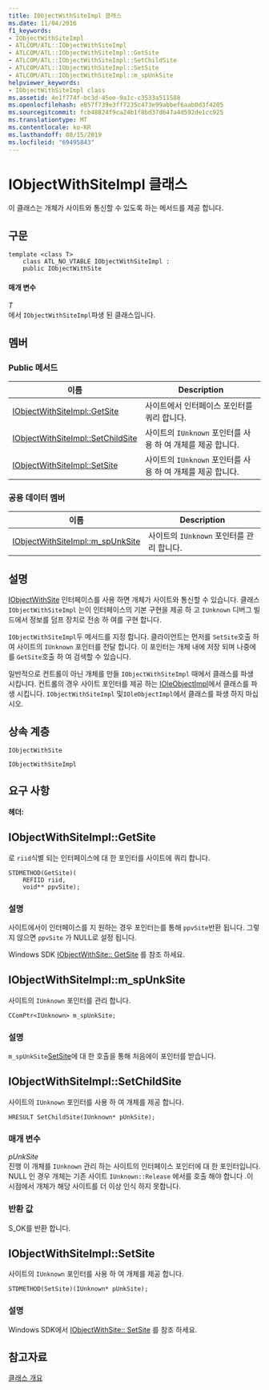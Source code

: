 ```yaml
---
title: IObjectWithSiteImpl 클래스
ms.date: 11/04/2016
f1_keywords:
- IObjectWithSiteImpl
- ATLCOM/ATL::IObjectWithSiteImpl
- ATLCOM/ATL::IObjectWithSiteImpl::GetSite
- ATLCOM/ATL::IObjectWithSiteImpl::SetChildSite
- ATLCOM/ATL::IObjectWithSiteImpl::SetSite
- ATLCOM/ATL::IObjectWithSiteImpl::m_spUnkSite
helpviewer_keywords:
- IObjectWithSiteImpl class
ms.assetid: 4e1f774f-bc3d-45ee-9a1c-c3533a511588
ms.openlocfilehash: e857f739e3ff7235c473e99abbef6aab0d3f4205
ms.sourcegitcommit: fcb48824f9ca24b1f8bd37d647a4d592de1cc925
ms.translationtype: MT
ms.contentlocale: ko-KR
ms.lasthandoff: 08/15/2019
ms.locfileid: "69495843"
---
```

# <a name="iobjectwithsiteimpl-class"></a>IObjectWithSiteImpl 클래스

이 클래스는 개체가 사이트와 통신할 수 있도록 하는 메서드를 제공 합니다.

## <a name="syntax"></a>구문

```
template <class T>
    class ATL_NO_VTABLE IObjectWithSiteImpl :
    public IObjectWithSite
```

#### <a name="parameters"></a>매개 변수

*T*<br/>
에서 `IObjectWithSiteImpl`파생 된 클래스입니다.

## <a name="members"></a>멤버

### <a name="public-methods"></a>Public 메서드

|이름|Description|
|----------|-----------------|
|[IObjectWithSiteImpl::GetSite](#getsite)|사이트에서 인터페이스 포인터를 쿼리 합니다.|
|[IObjectWithSiteImpl::SetChildSite](#setchildsite)|사이트의 `IUnknown` 포인터를 사용 하 여 개체를 제공 합니다.|
|[IObjectWithSiteImpl::SetSite](#setsite)|사이트의 `IUnknown` 포인터를 사용 하 여 개체를 제공 합니다.|

### <a name="public-data-members"></a>공용 데이터 멤버

|이름|Description|
|----------|-----------------|
|[IObjectWithSiteImpl::m_spUnkSite](#m_spunksite)|사이트의 `IUnknown` 포인터를 관리 합니다.|

## <a name="remarks"></a>설명

[IObjectWithSite](/windows/win32/api/ocidl/nn-ocidl-iobjectwithsite) 인터페이스를 사용 하면 개체가 사이트와 통신할 수 있습니다. 클래스 `IObjectWithSiteImpl` 는이 인터페이스의 기본 구현을 제공 하 고 `IUnknown` 디버그 빌드에서 정보를 덤프 장치로 전송 하 여를 구현 합니다.

`IObjectWithSiteImpl`두 메서드를 지정 합니다. 클라이언트는 먼저를 `SetSite`호출 하 여 사이트의 `IUnknown` 포인터를 전달 합니다. 이 포인터는 개체 내에 저장 되며 나중에를 `GetSite`호출 하 여 검색할 수 있습니다.

일반적으로 컨트롤이 아닌 개체를 만들 `IObjectWithSiteImpl` 때에서 클래스를 파생 시킵니다. 컨트롤의 경우 사이트 포인터를 제공 하는 [IOleObjectImpl](../../atl/reference/ioleobjectimpl-class.md)에서 클래스를 파생 시킵니다. `IObjectWithSiteImpl` 및`IOleObjectImpl`에서 클래스를 파생 하지 마십시오.

## <a name="inheritance-hierarchy"></a>상속 계층

`IObjectWithSite`

`IObjectWithSiteImpl`

## <a name="requirements"></a>요구 사항

**헤더:**

##  <a name="getsite"></a>  IObjectWithSiteImpl::GetSite

로 `riid`식별 되는 인터페이스에 대 한 포인터를 사이트에 쿼리 합니다.

```
STDMETHOD(GetSite)(
    REFIID riid,
    void** ppvSite);
```

### <a name="remarks"></a>설명

사이트에서이 인터페이스를 지 원하는 경우 포인터는를 통해 `ppvSite`반환 됩니다. 그렇지 않으면 `ppvSite` 가 NULL로 설정 됩니다.

Windows SDK [IObjectWithSite:: GetSite](/windows/win32/api/ocidl/nf-ocidl-iobjectwithsite-getsite) 를 참조 하세요.

##  <a name="m_spunksite"></a>  IObjectWithSiteImpl::m_spUnkSite

사이트의 `IUnknown` 포인터를 관리 합니다.

```
CComPtr<IUnknown> m_spUnkSite;
```

### <a name="remarks"></a>설명

`m_spUnkSite`[SetSite](#setsite)에 대 한 호출을 통해 처음에이 포인터를 받습니다.

##  <a name="setchildsite"></a>  IObjectWithSiteImpl::SetChildSite

사이트의 `IUnknown` 포인터를 사용 하 여 개체를 제공 합니다.

```
HRESULT SetChildSite(IUnknown* pUnkSite);
```

### <a name="parameters"></a>매개 변수

*pUnkSite*<br/>
진행 이 개체를 `IUnknown` 관리 하는 사이트의 인터페이스 포인터에 대 한 포인터입니다. NULL 인 경우 개체는 기존 사이트 `IUnknown::Release` 에서를 호출 해야 합니다 .이 시점에서 개체가 해당 사이트를 더 이상 인식 하지 못합니다.

### <a name="return-value"></a>반환 값

S_OK를 반환 합니다.

##  <a name="setsite"></a>  IObjectWithSiteImpl::SetSite

사이트의 `IUnknown` 포인터를 사용 하 여 개체를 제공 합니다.

```
STDMETHOD(SetSite)(IUnknown* pUnkSite);
```

### <a name="remarks"></a>설명

Windows SDK에서 [IObjectWithSite:: SetSite](/windows/win32/api/ocidl/nf-ocidl-iobjectwithsite-setsite) 를 참조 하세요.

## <a name="see-also"></a>참고자료

[클래스 개요](../../atl/atl-class-overview.md)
